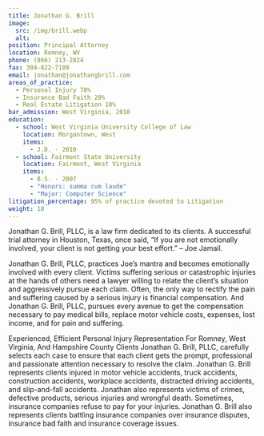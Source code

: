 ```yaml
---
title: Jonathan G. Brill
image:
  src: /img/brill.webp
  alt:
position: Principal Attorney
location: Romney, WV
phone: (866) 213-2824
fax: 304-822-7109
email: jonathan@jonathangbrill.com
areas_of_practice:
  - Personal Injury 70%
  - Insurance Bad Faith 20%
  - Real Estate Litigation 10%
bar_admission: West Virginia, 2010
education:
  - school: West Virginia University College of Law
    location: Morgantown, West
    items:
      - J.D. - 2010
  - school: Fairmont State University
    location: Fairmont, West Virginia
    items:
      - B.S. - 2007
      - "Honors: summa cum laude"
      - "Major: Computer Science"
litigation_percentage: 95% of practice devoted to Litigation
weight: 10
---
```


Jonathan G. Brill, PLLC, is a law firm dedicated to its clients. A successful trial attorney in Houston, Texas, once said, “If you are not emotionally involved, your client is not getting your best effort.” – Joe Jamail.

Jonathan G. Brill, PLLC, practices Joe’s mantra and becomes emotionally involved with every client. Victims suffering serious or catastrophic injuries at the hands of others need a lawyer willing to relate the client’s situation and aggressively pursue each claim. Often, the only way to rectify the pain and suffering caused by a serious injury is financial compensation. And Jonathan G. Brill, PLLC, pursues every avenue to get the compensation necessary to pay medical bills, replace motor vehicle costs, expenses, lost income, and for pain and suffering.

Experienced, Efficient Personal Injury Representation For Romney, West Virginia, And Hampshire County Clients
Jonathan G. Brill, PLLC, carefully selects each case to ensure that each client gets the prompt, professional and passionate attention necessary to resolve the claim. Jonathan G. Brill represents clients injured in motor vehicle accidents, truck accidents, construction accidents, workplace accidents, distracted driving accidents, and slip-and-fall accidents. Jonathan also represents victims of crimes, defective products, serious injuries and wrongful death.
Sometimes, insurance companies refuse to pay for your injuries. Jonathan G. Brill also represents clients battling insurance companies over insurance disputes, insurance bad faith and insurance coverage issues.